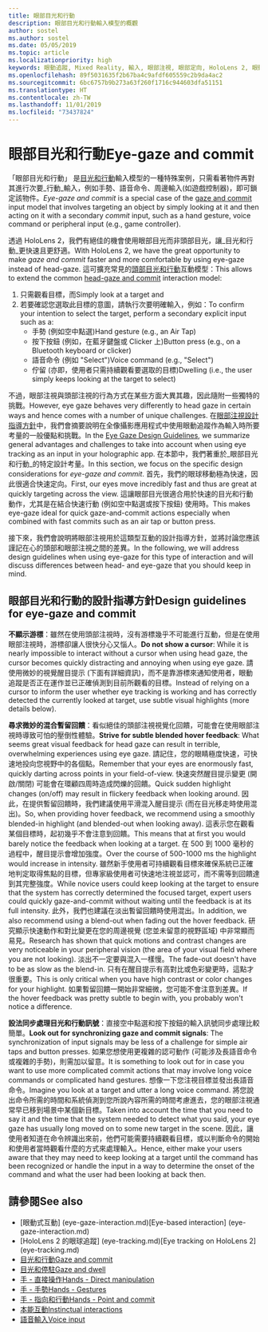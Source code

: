 ```yaml
---
title: 眼部目光和行動
description: 眼部目光和行動輸入模型的概觀
author: sostel
ms.author: sostel
ms.date: 05/05/2019
ms.topic: article
ms.localizationpriority: high
keywords: 眼動追蹤, Mixed Reality, 輸入, 眼部注視, 眼部定向, HoloLens 2, 眼動式選取
ms.openlocfilehash: 89f5031635f2b67ba4c9afdf605559c2b9da4ac2
ms.sourcegitcommit: 6bc6757b9b273a63f260f1716c944603dfa51151
ms.translationtype: HT
ms.contentlocale: zh-TW
ms.lasthandoff: 11/01/2019
ms.locfileid: "73437824"
---
```

# <a name="eye-gaze-and-commit"></a><span data-ttu-id="a68fd-104">眼部目光和行動</span><span class="sxs-lookup"><span data-stu-id="a68fd-104">Eye-gaze and commit</span></span>
<span data-ttu-id="a68fd-105">「眼部目光和行動」  是[目光和行動](gaze-and-commit.md)輸入模型的一種特殊案例，只需看著物件再對其進行次要_行動_輸入，例如手勢、語音命令、周邊輸入(如遊戲控制器)，即可鎖定該物件。</span><span class="sxs-lookup"><span data-stu-id="a68fd-105">_Eye-gaze and commit_ is a special case of the [gaze and commit](gaze-and-commit.md) input model that involves targeting an object by simply looking at it and then acting on it with a secondary _commit_ input, such as a hand gesture, voice command or peripheral input (e.g., game controller).</span></span> 

<span data-ttu-id="a68fd-106">透過 HoloLens 2，我們有絕佳的機會使用眼部目光而非頭部目光，讓_目光和行動_更快速且更舒適。</span><span class="sxs-lookup"><span data-stu-id="a68fd-106">With HoloLens 2, we have the great opportunity to make _gaze and commit_ faster and more comfortable by using eye-gaze instead of head-gaze.</span></span> <span data-ttu-id="a68fd-107">這可擴充常見的[頭部目光和行動](gaze-and-commit.md)互動模型：</span><span class="sxs-lookup"><span data-stu-id="a68fd-107">This allows to extend the common [head-gaze and commit](gaze-and-commit.md) interaction model:</span></span> 
1. <span data-ttu-id="a68fd-108">只需觀看目標，而</span><span class="sxs-lookup"><span data-stu-id="a68fd-108">Simply look at a target and</span></span> 
2. <span data-ttu-id="a68fd-109">若要確認您選取此目標的意圖，請執行次要明確輸入，例如：</span><span class="sxs-lookup"><span data-stu-id="a68fd-109">To confirm your intention to select the target, perform a secondary explicit input such as a:</span></span>  
   - <span data-ttu-id="a68fd-110">手勢 (例如空中點選)</span><span class="sxs-lookup"><span data-stu-id="a68fd-110">Hand gesture (e.g., an Air Tap)</span></span>
   - <span data-ttu-id="a68fd-111">按下按鈕 (例如，在藍牙鍵盤或 Clicker 上)</span><span class="sxs-lookup"><span data-stu-id="a68fd-111">Button press (e.g., on a Bluetooth keyboard or clicker)</span></span>
   - <span data-ttu-id="a68fd-112">語音命令 (例如 "Select")</span><span class="sxs-lookup"><span data-stu-id="a68fd-112">Voice command (e.g., "Select")</span></span>
   - <span data-ttu-id="a68fd-113">佇留 (亦即，使用者只需持續觀看要選取的目標)</span><span class="sxs-lookup"><span data-stu-id="a68fd-113">Dwelling (i.e., the user simply keeps looking at the target to select)</span></span>

<span data-ttu-id="a68fd-114">不過，眼部注視與頭部注視的行為方式在某些方面大異其趣，因此隨附一些獨特的挑戰。</span><span class="sxs-lookup"><span data-stu-id="a68fd-114">However, eye gaze behaves very differently to head gaze in certain ways and hence comes with a number of unique challenges.</span></span> <span data-ttu-id="a68fd-115">在[眼部注視設計指導方針](eye-tracking.md)中，我們會摘要說明在全像攝影應用程式中使用眼動追蹤作為輸入時所要考量的一般優點和挑戰。</span><span class="sxs-lookup"><span data-stu-id="a68fd-115">In the [Eye Gaze Design Guidelines](eye-tracking.md), we summarize general advantages and challenges to take into account when using eye tracking as an input in your holographic app.</span></span> <span data-ttu-id="a68fd-116">在本節中，我們著重於_眼部目光和行動_的特定設計考量。</span><span class="sxs-lookup"><span data-stu-id="a68fd-116">In this section, we focus on the specific design considerations for _eye-gaze and commit_.</span></span>
<span data-ttu-id="a68fd-117">首先，我們的眼球移動極為快速，因此很適合快速定向。</span><span class="sxs-lookup"><span data-stu-id="a68fd-117">First, our eyes move incredibly fast and thus are great at quickly targeting across the view.</span></span> <span data-ttu-id="a68fd-118">這讓眼部目光很適合用於快速的目光和行動動作，尤其是在結合快速行動 (例如空中點選或按下按鈕) 使用時。</span><span class="sxs-lookup"><span data-stu-id="a68fd-118">This makes eye-gaze ideal for quick gaze-and-commit actions especially when combined with fast commits such as an air tap or button press.</span></span>
   
<span data-ttu-id="a68fd-119">接下來，我們會說明將眼部注視用於這類型互動的設計指導方針，並將討論您應該謹記在心的頭部和眼部注視之間的差異。</span><span class="sxs-lookup"><span data-stu-id="a68fd-119">In the following, we will address design guidelines when using eye-gaze for this type of interaction and will discuss differences between head- and eye-gaze that you should keep in mind.</span></span>

## <a name="design-guidelines-for-eye-gaze-and-commit"></a><span data-ttu-id="a68fd-120">眼部目光和行動的設計指導方針</span><span class="sxs-lookup"><span data-stu-id="a68fd-120">Design guidelines for eye-gaze and commit</span></span>

<span data-ttu-id="a68fd-121">**不顯示游標**：雖然在使用頭部注視時，沒有游標幾乎不可能進行互動，但是在使用眼部注視時，游標卻讓人很快分心又惱人。</span><span class="sxs-lookup"><span data-stu-id="a68fd-121">**Do not show a cursor**: While it is nearly impossible to interact without a cursor when using head gaze, the cursor becomes quickly distracting and annoying when using eye gaze.</span></span> <span data-ttu-id="a68fd-122">請使用微妙的視覺醒目提示 (下面有詳細資訊)，而不是靠游標來通知使用者，眼動追蹤是否正在運作並已正確偵測到目前所觀看的目標。</span><span class="sxs-lookup"><span data-stu-id="a68fd-122">Instead of relying on a cursor to inform the user whether eye tracking is working and has correctly detected the currently looked at target, use subtle visual highlights (more details below).</span></span>

<span data-ttu-id="a68fd-123">**尋求微妙的混合暫留回饋**：看似絕佳的頭部注視視覺化回饋，可能會在使用眼部注視時導致可怕的壓倒性體驗。</span><span class="sxs-lookup"><span data-stu-id="a68fd-123">**Strive for subtle blended hover feedback**: What seems great visual feedback for head gaze can result in terrible, overwhelming experiences using eye gaze.</span></span> <span data-ttu-id="a68fd-124">請記住，您的眼睛極度快速，可快速地投向您視野中的各個點。</span><span class="sxs-lookup"><span data-stu-id="a68fd-124">Remember that your eyes are enormously fast, quickly darting across points in your field-of-view.</span></span> <span data-ttu-id="a68fd-125">快速突然醒目提示變更 (開啟/關閉) 可能會在環顧四周時造成閃爍的回饋。</span><span class="sxs-lookup"><span data-stu-id="a68fd-125">Quick sudden highlight changes (on/off) may result in flickery feedback when looking around.</span></span> <span data-ttu-id="a68fd-126">因此，在提供暫留回饋時，我們建議使用平滑混入醒目提示 (而在目光移走時使用混出)。</span><span class="sxs-lookup"><span data-stu-id="a68fd-126">So, when providing hover feedback, we recommend using a smoothly blended-in highlight (and blended-out when looking away).</span></span> <span data-ttu-id="a68fd-127">這表示您在觀看某個目標時，起初幾乎不會注意到回饋。</span><span class="sxs-lookup"><span data-stu-id="a68fd-127">This means that at first you would barely notice the feedback when looking at a target.</span></span> <span data-ttu-id="a68fd-128">在 500 到 1000 毫秒的過程中，醒目提示會增加強度。</span><span class="sxs-lookup"><span data-stu-id="a68fd-128">Over the course of 500-1000 ms the highlight would increase in intensity.</span></span> <span data-ttu-id="a68fd-129">雖然新手使用者可持續觀看目標來確保系統已正確地判定取得焦點的目標，但專家級使用者可快速地注視並認可，而不需等到回饋達到其完整強度。</span><span class="sxs-lookup"><span data-stu-id="a68fd-129">While novice users could keep looking at the target to ensure that the system has correctly determined the focused target, expert users could quickly gaze-and-commit without waiting until the feedback is at its full intensity.</span></span> <span data-ttu-id="a68fd-130">此外，我們也建議在淡出暫留回饋時使用混出。</span><span class="sxs-lookup"><span data-stu-id="a68fd-130">In addition, we also recommend using a blend-out when fading out the hover feedback.</span></span> <span data-ttu-id="a68fd-131">研究顯示快速動作和對比變更在您的周邊視覺 (您並未留意的視野區域) 中非常顯而易見。</span><span class="sxs-lookup"><span data-stu-id="a68fd-131">Research has shown that quick motions and contrast changes are very noticeable in your peripheral vision (the area of your visual field where you are not looking).</span></span>
<span data-ttu-id="a68fd-132">淡出不一定要與混入一樣慢。</span><span class="sxs-lookup"><span data-stu-id="a68fd-132">The fade-out doesn't have to be as slow as the blend-in.</span></span> <span data-ttu-id="a68fd-133">只有在醒目提示有高對比或色彩變更時，這點才很重要。</span><span class="sxs-lookup"><span data-stu-id="a68fd-133">This is only critical when you have high contrast or color changes for your highlight.</span></span> <span data-ttu-id="a68fd-134">如果暫留回饋一開始非常細微，您可能不會注意到差異。</span><span class="sxs-lookup"><span data-stu-id="a68fd-134">If the hover feedback was pretty subtle to begin with, you probably won't notice a difference.</span></span>

<span data-ttu-id="a68fd-135">**設法同步處理目光和行動訊號**：直接空中點選和按下按鈕的輸入訊號同步處理比較簡單。</span><span class="sxs-lookup"><span data-stu-id="a68fd-135">**Look out for synchronizing gaze and commit signals**: The synchronization of input signals may be less of a challenge for simple air taps and button presses.</span></span> <span data-ttu-id="a68fd-136">如果您想使用更複雜的認可動作 (可能涉及長語音命令或複雜的手勢)，則需加以留意。</span><span class="sxs-lookup"><span data-stu-id="a68fd-136">It is something to look out for in case you want to use more complicated commit actions that may involve long voice commands or complicated hand gestures.</span></span> <span data-ttu-id="a68fd-137">想像一下您注視目標並發出長語音命令。</span><span class="sxs-lookup"><span data-stu-id="a68fd-137">Imagine you look at a target and utter a long voice command.</span></span> <span data-ttu-id="a68fd-138">將您說出命令所需的時間和系統偵測到您所說內容所需的時間考慮進去，您的眼部注視通常早已移到場景中某個新目標。</span><span class="sxs-lookup"><span data-stu-id="a68fd-138">Taken into account the time that you need to say it and the time that the system needed to detect what you said, your eye gaze has usually long moved on to some new target in the scene.</span></span> <span data-ttu-id="a68fd-139">因此，讓使用者知道在命令辨識出來前，他們可能需要持續觀看目標，或以判斷命令的開始和使用者當時觀看什麼的方式來處理輸入。</span><span class="sxs-lookup"><span data-stu-id="a68fd-139">Hence, either make your users aware that they may need to keep looking at a target until the command has been recognized or handle the input in a way to determine the onset of the command and what the user had been looking at back then.</span></span>

## <a name="see-also"></a><span data-ttu-id="a68fd-140">請參閱</span><span class="sxs-lookup"><span data-stu-id="a68fd-140">See also</span></span>
* <span data-ttu-id="a68fd-141">[眼動式互動] (eye-gaze-interaction.md)</span><span class="sxs-lookup"><span data-stu-id="a68fd-141">[Eye-based interaction] (eye-gaze-interaction.md)</span></span>
* <span data-ttu-id="a68fd-142">[HoloLens 2 的眼球追蹤] (eye-tracking.md)</span><span class="sxs-lookup"><span data-stu-id="a68fd-142">[Eye tracking on HoloLens 2] (eye-tracking.md)</span></span>
* [<span data-ttu-id="a68fd-143">目光和行動</span><span class="sxs-lookup"><span data-stu-id="a68fd-143">Gaze and commit</span></span>](gaze-and-commit.md)
* [<span data-ttu-id="a68fd-144">目光和停駐</span><span class="sxs-lookup"><span data-stu-id="a68fd-144">Gaze and dwell</span></span>](gaze-and-dwell.md)
* [<span data-ttu-id="a68fd-145">手 - 直接操作</span><span class="sxs-lookup"><span data-stu-id="a68fd-145">Hands - Direct manipulation</span></span>](direct-manipulation.md)
* [<span data-ttu-id="a68fd-146">手 - 手勢</span><span class="sxs-lookup"><span data-stu-id="a68fd-146">Hands - Gestures</span></span>](gaze-and-commit.md#composite-gestures)
* [<span data-ttu-id="a68fd-147">手 - 指向和行動</span><span class="sxs-lookup"><span data-stu-id="a68fd-147">Hands - Point and commit</span></span>](point-and-commit.md)
* [<span data-ttu-id="a68fd-148">本能互動</span><span class="sxs-lookup"><span data-stu-id="a68fd-148">Instinctual interactions</span></span>](interaction-fundamentals.md)
* [<span data-ttu-id="a68fd-149">語音輸入</span><span class="sxs-lookup"><span data-stu-id="a68fd-149">Voice input</span></span>](voice-input.md)

